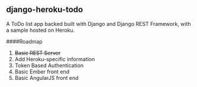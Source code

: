 ## django-heroku-todo
A ToDo list app backed built with Django and Django REST Framework, with a sample hosted on Heroku.

####Roadmap
1. ~~Basic REST Server~~
2. Add Heroku-specific information
3. Token Based Authentication
4. Basic Ember front end
5. Basic AngularJS front end
